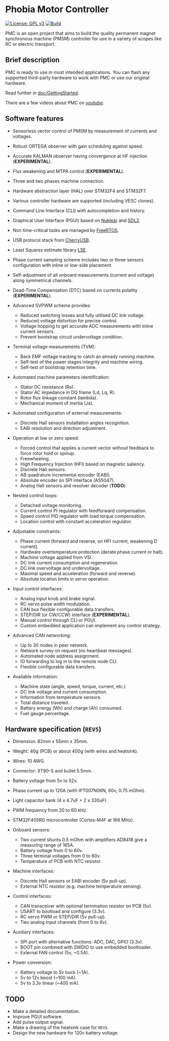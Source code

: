 # Phobia Motor Controller

[![License: GPL v3](https://img.shields.io/badge/License-GPLv3-blue.svg)](https://www.gnu.org/licenses/gpl-3.0)
[![Build](https://github.com/rombrew/phobia/actions/workflows/makefile.yml/badge.svg)](https://github.com/rombrew/phobia/actions/workflows/makefile.yml)

PMC is an open project that aims to build the quality permanent magnet
synchronous machine (PMSM) controller for use in a variety of scopes like RC or
electric transport.

## Brief description

PMC is ready to use in most intended applications. You can flash any supported
third-party hardware to work with PMC or use our original hardware.

Read further in [doc/GettingStarted](doc/GettingStarted.md).

There are a few videos about PMC on [youtube](https://www.youtube.com/@romblv).

## Software features

- Sensorless vector control of PMSM by measurement of currents and voltages.
- Robust ORTEGA observer with gain scheduling against speed.
- Accurate KALMAN observer having convergence at HF injection (**EXPERIMENTAL**).
- Flux weakening and MTPA control (**EXPERIMENTAL**).
- Three and two phases machine connection.
- Hardware abstraction layer (HAL) over STM32F4 and STM32F7.
- Various controller hardware are supported (including VESC clones).
- Command Line Interface (CLI) with autocompletion and history.
- Graphical User Interface (PGUI) based on
  [Nuklear](https://github.com/Immediate-Mode-UI/Nuklear) and
  [SDL2](https://www.libsdl.org/).
- Non time-critical tasks are managed by
  [FreeRTOS](http://www.freertos.org/).
- USB protocol stack from
  [CherryUSB](https://github.com/sakumisu/CherryUSB).
- Least Squares estimate library
  [LSE](https://github.com/rombrew/lse).


- Phase current sampling scheme includes two or three sensors configuration
  with inline or low-side placement.
- Self-adjustment of all onboard measurements (current and voltage) along
  symmetrical channels.
- Dead-Time Compensation (DTC) based on currents polatity (**EXPERIMENTAL**).

- Advanced SVPWM scheme provides:
	- Reduced switching losses and fully utilised DC link voltage.
	- Reduced voltage distortion for precise control.
	- Voltage hopping to get accurate ADC measurements with inline current sensors.
	- Prevent bootstrap circuit undervoltage condition.

- Terminal voltage measurements (TVM):
	- Back EMF voltage tracking to catch an already running machine.
	- Self-test of the power stages integrity and machine wiring.
	- Self-test of bootstrap retention time.

- Automated machine parameters identification:
	- Stator DC resistance (Rs).
	- Stator AC impedance in DQ frame (Ld, Lq, R).
	- Rotor flux linkage constant (lambda).
	- Mechanical moment of inertia (Ja).

- Automated configuration of external measurements:
	- Discrete Hall sensors installation angles recognition.
	- EABI resolution and direction adjustment.

- Operation at low or zero speed:
	- Forced control that applies a current vector without feedback to
	  force rotor hold or spinup.
	- Freewheeling.
	- High Frequency Injection (HFI) based on magnetic saliency.
	- Discrete Hall sensors.
	- AB quadrature incremental encoder (EABI).
	- Absolute encoder on SPI interface (AS5047).
	- Analog Hall sensors and resolver decoder (**TODO**).

- Nested control loops:
	- Detached voltage monitoring.
	- Current control PI regulator with feedforward compensation.
	- Speed control PID regulator with load torque compensation.
	- Location control with constant acceleration regulator.

- Adjustable constraints:
	- Phase current (forward and reverse, on HFI current, weakening D current).
	- Hardware overtemperature protection (derate phase current or halt).
	- Machine voltage applied from VSI.
	- DC link current consumption and regeneration.
	- DC link overvoltage and undervoltage.
	- Maximal speed and acceleration (forward and reverse).
	- Absolute location limits in servo operation.

- Input control interfaces:
	- Analog input knob and brake signal.
	- RC servo pulse width modulation.
	- CAN bus flexible configurable data transfers.
	- STEP/DIR (or CW/CCW) interface (**EXPERIMENTAL**).
	- Manual control through CLI or PGUI.
	- Custom embedded application can implement any control strategy.

- Advanced CAN networking:
	- Up to 30 nodes in peer network.
	- Network survey on request (no heartbeat messages).
	- Automated node address assignment.
	- IO forwarding to log in to the remote node CLI.
	- Flexible configurable data transfers.

- Available information:
	- Machine state (angle, speed, torque, current, etc.)
	- DC link voltage and current consumption.
	- Information from temperature sensors.
	- Total distance traveled.
	- Battery energy (Wh) and charge (Ah) consumed.
	- Fuel gauge percentage.

## Hardware specification (`REV5`)

- Dimension: 82mm x 55mm x 35mm.
- Weight: 40g (PCB) or about 400g (with wires and heatsink).
- Wires: 10 AWG.
- Connector: XT90-S and bullet 5.5mm.
- Battery voltage from 5v to 52v.
- Phase current up to 120A (with IPT007N06N, 60v, 0.75 mOhm).
- Light capacitor bank (4 x 4.7uF + 2 x 330uF).
- PWM frequency from 20 to 60 kHz.
- STM32F405RG microcontroller (Cortex-M4F at 168 MHz).

- Onboard sensors:
	- Two current shunts 0.5 mOhm with amplifiers AD8418 give a
	  measuring range of 165A.
	- Battery voltage from 0 to 60v.
	- Three terminal voltages from 0 to 60v.
	- Temperature of PCB with NTC resistor.

- Machine interfaces:
	- Discrete Hall sensors or EABI encoder (5v pull-up).
	- External NTC resistor (e.g. machine temperature sensing).

- Control interfaces:
	- CAN transceiver with optional termination resistor on PCB (5v).
	- USART to bootload and configure (3.3v).
	- RC servo PWM or STEP/DIR (5v pull-up).
	- Two analog input channels (from 0 to 6v).

- Auxiliary interfaces:
	- SPI port with alternative functions: ADC, DAC, GPIO (3.3v).
	- BOOT pin combined with SWDIO to use embedded bootloader.
	- External FAN control (5v, ~0.5A).

- Power conversion:
	- Battery voltage to 5v buck (~1A).
	- 5v to 12v boost (~100 mA).
	- 5v to 3.3v linear (~400 mA).

## TODO

- Make a detailed documentation.
- Improve PGUI software.
- Add pulse output signal.
- Make a drawing of the heatsink case for `REV5`.
- Design the new hardware for 120v battery voltage.

